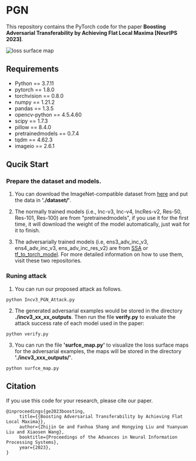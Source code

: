# PGN
This repository contains the PyTorch code for the paper **Boosting Adversarial Transferability by Achieving Flat Local Maxima [NeurIPS 2023]**.

![loss surface map](https://github.com/Trustworthy-AI-Group/PGN/doc/images/loss_surface.png)
## Requirements
* Python == 3.7.11
* pytorch == 1.8.0
* torchvision == 0.8.0
* numpy == 1.21.2
* pandas == 1.3.5
* opencv-python == 4.5.4.60
* scipy == 1.7.3
* pillow == 8.4.0
* pretrainedmodels == 0.7.4
* tqdm == 4.62.3
* imageio == 2.6.1


## Qucik Start
### Prepare the dataset and models.
1. You can download the ImageNet-compatible dataset from [here](https://github.com/Zhijin-Ge/STM/tree/main/dataset) and put the data in **'./dataset/'**.

2. The normally trained models (i.e., Inc-v3, Inc-v4, IncRes-v2, Res-50, Res-101, Res-100) are from "pretrainedmodels", if you use it for the first time, it will download the weight of the model automatically, just wait for it to finish. 

3. The adversarially trained models (i.e, ens3_adv_inc_v3, ens4_adv_inc_v3, ens_adv_inc_res_v2) are from [SSA](https://github.com/yuyang-long/SSA) or [tf_to_torch_model](https://github.com/ylhz/tf_to_pytorch_model). For more detailed information on how to use them, visit these two repositories.

### Runing attack
1. You can run our proposed attack as follows. 
```
python Incv3_PGN_Attack.py
```
2. The generated adversarial examples would be stored in the directory **./incv3_xx_xx_outputs**. Then run the file **verify.py** to evaluate the attack success rate of each model used in the paper:
```
python verify.py
```
3. You can run the file **'surfce_map.py'** to visualize the loss surface maps for the adversarial examples, the maps will be stored in the directory **'./incv3_xxx_outputs/'**.
```
python surfce_map.py
```
## Citation
If you use this code for your research, please cite our paper.
```
@inproceedings{ge2023boosting,
     title={{Boosting Adversarial Transferability by Achieving Flat Local Maxima}},
     author={Zhijin Ge and Fanhua Shang and Hongying Liu and Yuanyuan Liu and Xiaosen Wang},
     booktitle={Proceedings of the Advances in Neural Information Processing Systems},
     year={2023},
}
```
